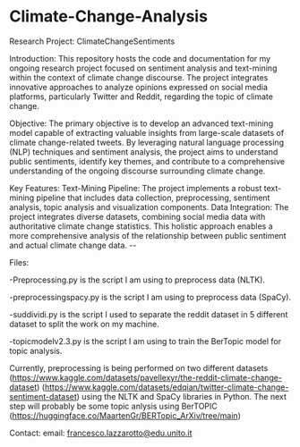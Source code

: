 # Climate-Change-Analysis

Research Project: ClimateChangeSentiments

Introduction:
This repository hosts the code and documentation for my ongoing research project focused on sentiment analysis and text-mining within the context of climate change discourse. The project integrates innovative approaches to analyze opinions expressed on social media platforms, particularly Twitter and Reddit, regarding the topic of climate change.

Objective:
The primary objective is to develop an advanced text-mining model capable of extracting valuable insights from large-scale datasets of climate change-related tweets. By leveraging natural language processing (NLP) techniques and sentiment analysis, the project aims to understand public sentiments, identify key themes, and contribute to a comprehensive understanding of the ongoing discourse surrounding climate change.

Key Features:
Text-Mining Pipeline: The project implements a robust text-mining pipeline that includes data collection, preprocessing, sentiment analysis, topic analysis and visualization components.
Data Integration: The project integrates diverse datasets, combining social media data with authoritative climate change statistics. This holistic approach enables a more comprehensive analysis of the relationship between public sentiment and actual climate change data. -- 


Files: 

-Preprocessing.py is the script I am using to preprocess data (NLTK).

-preprocessingspacy.py is the script I am using to preprocess data (SpaCy).

-suddividi.py is the script I used to separate the reddit dataset in 5 different dataset to split the work on my machine.

-topicmodelv2.3.py is the script I am using to train the BerTopic model for topic analysis.

Currently, preprocessing is being performed on two different datasets (https://www.kaggle.com/datasets/pavellexyr/the-reddit-climate-change-dataset) (https://www.kaggle.com/datasets/edqian/twitter-climate-change-sentiment-dataset) using the NLTK and SpaCy libraries in Python.
The next step will probably be some topic anlysis using BerTOPIC (https://huggingface.co/MaartenGr/BERTopic_ArXiv/tree/main)

Contact:
email: francesco.lazzarotto@edu.unito.it

